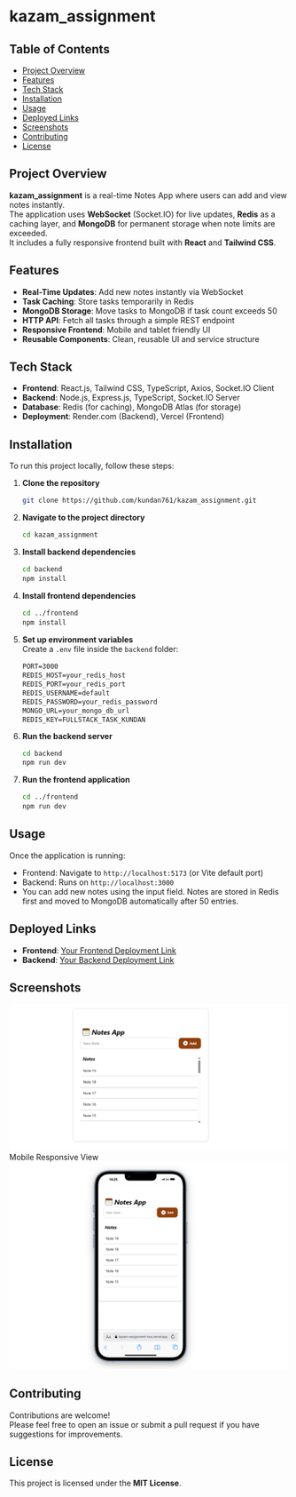 # kazam_assignment

## Table of Contents
- [Project Overview](#project-overview)
- [Features](#features)
- [Tech Stack](#tech-stack)
- [Installation](#installation)
- [Usage](#usage)
- [Deployed Links](#deployed-links)
- [Screenshots](#screenshots)
- [Contributing](#contributing)
- [License](#license)

## Project Overview
**kazam_assignment** is a real-time Notes App where users can add and view notes instantly.  
The application uses **WebSocket** (Socket.IO) for live updates, **Redis** as a caching layer, and **MongoDB** for permanent storage when note limits are exceeded.  
It includes a fully responsive frontend built with **React** and **Tailwind CSS**.

## Features
- **Real-Time Updates**: Add new notes instantly via WebSocket
- **Task Caching**: Store tasks temporarily in Redis
- **MongoDB Storage**: Move tasks to MongoDB if task count exceeds 50
- **HTTP API**: Fetch all tasks through a simple REST endpoint
- **Responsive Frontend**: Mobile and tablet friendly UI
- **Reusable Components**: Clean, reusable UI and service structure

## Tech Stack
- **Frontend**: React.js, Tailwind CSS, TypeScript, Axios, Socket.IO Client
- **Backend**: Node.js, Express.js, TypeScript, Socket.IO Server
- **Database**: Redis (for caching), MongoDB Atlas (for storage)
- **Deployment**: Render.com (Backend), Vercel (Frontend)

## Installation
To run this project locally, follow these steps:

1. **Clone the repository**
   ```bash
   git clone https://github.com/kundan761/kazam_assignment.git
   ```

2. **Navigate to the project directory**
   ```bash
   cd kazam_assignment
   ```

3. **Install backend dependencies**
   ```bash
   cd backend
   npm install
   ```

4. **Install frontend dependencies**
   ```bash
   cd ../frontend
   npm install
   ```

5. **Set up environment variables**  
   Create a `.env` file inside the `backend` folder:
   ```plaintext
   PORT=3000
   REDIS_HOST=your_redis_host
   REDIS_PORT=your_redis_port
   REDIS_USERNAME=default
   REDIS_PASSWORD=your_redis_password
   MONGO_URL=your_mongo_db_url
   REDIS_KEY=FULLSTACK_TASK_KUNDAN
   ```

6. **Run the backend server**
   ```bash
   cd backend
   npm run dev
   ```

7. **Run the frontend application**
   ```bash
   cd ../frontend
   npm run dev
   ```

## Usage
Once the application is running:

- Frontend: Navigate to `http://localhost:5173` (or Vite default port)
- Backend: Runs on `http://localhost:3000`
- You can add new notes using the input field. Notes are stored in Redis first and moved to MongoDB automatically after 50 entries.

## Deployed Links
- **Frontend**: [Your Frontend Deployment Link](https://kazam-assignment-two.vercel.app/)
- **Backend**: [Your Backend Deployment Link](https://kazam-assignment-cf6k.onrender.com/)

## Screenshots
![Homepage](./frontend/public/Screenshot%202025-04-26%20160615.png)
Mobile Responsive View
![Mobile Responsive View](./frontend/public/Screenshot%202025-04-26%20162605.png)

## Contributing
Contributions are welcome!  
Please feel free to open an issue or submit a pull request if you have suggestions for improvements.

## License
This project is licensed under the **MIT License**.

